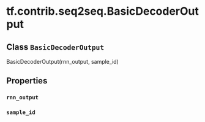 <div itemscope itemtype="http://developers.google.com/ReferenceObject">
<meta itemprop="name" content="tf.contrib.seq2seq.BasicDecoderOutput" />
<meta itemprop="path" content="Stable" />
<meta itemprop="property" content="rnn_output"/>
<meta itemprop="property" content="sample_id"/>
</div>

# tf.contrib.seq2seq.BasicDecoderOutput

## Class `BasicDecoderOutput`

BasicDecoderOutput(rnn_output, sample_id)



<!-- Placeholder for "Used in" -->


## Properties

<h3 id="rnn_output"><code>rnn_output</code></h3>




<h3 id="sample_id"><code>sample_id</code></h3>






